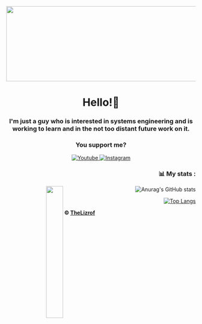 <div id="header" align="center">
  <img src="https://media.giphy.com/media/xUPGGDNsLvqsBOhuU0/giphy.gif" width="800" height="200">
    <h1 align="center">Hello!👋</h1>
    <h3 align="center">I'm just a guy who is interested in systems engineering and is working to learn and in the not too distant future work on it.</h3>
    <h3 align="center">You support me?</h3>
  <a href="https://www.youtube.com/channel/UCZuP9e-AhAm1BXrz5ojq5_g">
 <img alt="Youtube" title="Youtube" src="https://img.shields.io/badge/-Youtube-red?style=for-the-badge&logo=youtube&logoColor=white"/>
  </a>
  <a href="https://www.instagram.com/thelizrof/?next=%2F">
 <img alt="Instagram" title="Instagram" src="https://img.shields.io/badge/-Instagram-purple?style=for-the-badge&logo=Instagram&logoColor=white"/>
  </a>
</div>
<div align="right">
  <h3>📊 My stats :</h3>
    <img align="left" src="https://media.giphy.com/media/6cyetttpTEhNqTJ8ZL/giphy.gif" width="30%"> 
  
![Anurag's GitHub stats](https://github-readme-stats.vercel.app/api?username=TheLizrof&show_icons=true&theme=dark)
  
[![Top Langs](https://github-readme-stats.vercel.app/api/top-langs/?username=TheLizrof&theme=dark)](https://github.com/anuraghazra/github-readme-stats)
  
</div>

**© [TheLizrof](https://github.com/TheLizrof)**
